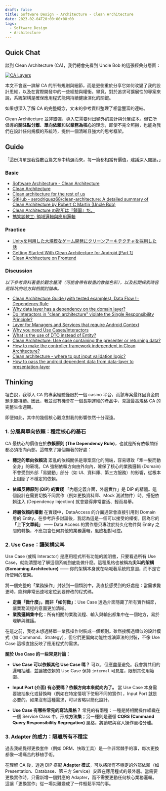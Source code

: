 ```yaml
---
draft: false
title: Software Design - Architecture - Clean Architecture
date: 2023-02-04T20:00:00+08:00
tags:
  - Software_Design
  - Architecture
---
```


## Quick Chat

談到 Clean Architecture (CA)，我們總會先看到 Uncle Bob 的這張經典分層圖：

[![CA Layers](https://blog.cleancoder.com/uncle-bob/images/2012-08-13-the-clean-architecture/CleanArchitecture.jpg)](https://blog.cleancoder.com/uncle-bob/2012/08/13/the-clean-architecture.html)

本文不會逐一詳解 CA 的所有規則與細節，而是更側重於分享它如何改變了我的設計思維，以及在實際開發中的一些經驗與權衡。畢竟，對於追求可擴展性的專案來說，系統架構是確保應用程式能夠持續健康演化的關鍵。

如果想深入了解 CA 的完整概念，文末的參考資料整理了相當豐富的連結。

Clean Architecture 並非銀彈，導入它需要付出額外的設計與分層成本。但它所倡導的**關注點分離**、**單向依賴**和**以業務為核心**的理念，即使不完全照搬，也能為我們在設計任何規模的系統時，提供一個清晰且強大的思考框架。

## Guide

「這份清單是我從數百篇文章中精選而來，每一篇都相當有價值，建議深入閱讀。」

### Basic
- [Software Architecture - Clean Architecture](https://atomiv.org/knowledgebase/software-architecture/clean-architecture)
- [Clean Architecture](https://learning-notes.mistermicheels.com/architecture-design/reference-architectures/clean-architecture/)
- [Clean architecture for the rest of us](https://pusher.com/tutorials/clean-architecture-introduction/#adapters)
- [GitHub - serodriguez68/clean-architecture: A detailed summary of Clean Architecture by Robert C Martin (Uncle Bob)](https://github.com/serodriguez68/clean-architecture)
- [Clean Architecture の勘所は『鎖国』だ。](https://qiita.com/t2-kob/items/02a76572693130c9a66e)
- [搞笑談軟工: 領域邏輯與應用邏輯](https://teddy-chen-tw.blogspot.com/2019/12/blog-post_10.html)

### Practice
- [Unityを利用した大規模なゲーム開発にクリーンアーキテクチャを採用した話](https://developers.wonderpla.net/entry/2021/02/18/121932)
- [Getting Started With Clean Architecture for Android [Part 1]](https://www.cobeisfresh.com/blog/getting-started-with-clean-architecture-for-android-part-1)
- [Clean Architecture on Frontend](https://dev.to/bespoyasov/clean-architecture-on-frontend-4311)

### Discussion
*以下參考資料著重於觀念釐清（可能會帶有較重的教條色彩），以及初期探索時容易踩坑的地方與相關討論串。*

- [Clean Architecture Guide (with tested examples): Data Flow != Dependency Rule](https://proandroiddev.com/clean-architecture-data-flow-dependency-rule-615ffdd79e29)
- [Why data layer has a dependency on the domain layer?](https://github.com/android10/Android-CleanArchitecture/issues/136)
- [Do Interactors in "clean architecture" violate the Single Responsibility Principle?](https://softwareengineering.stackexchange.com/a/364727)
- [Layer for Managers and Services that require Android Context](https://github.com/android10/Android-CleanArchitecture/issues/151)
- [Why you need Use Cases/Interactors](https://proandroiddev.com/why-you-need-use-cases-interactors-142e8a6fe576)
- [What is the use of DTO instead of Entity?](https://softwareengineering.stackexchange.com/questions/373284/what-is-the-use-of-dto-instead-of-entity)
- [Clean Architecture: Use case containing the presenter or returning data?](https://softwareengineering.stackexchange.com/questions/357052/clean-architecture-use-case-containing-the-presenter-or-returning-data)
- [How to make the controller framework independent in Clean Architecture?](https://softwareengineering.stackexchange.com/questions/420323/how-to-make-the-controller-framework-independent-in-clean-architecture)
- [Clean architecture - where to put input validation logic?](https://stackoverflow.com/questions/57603422/clean-architecture-where-to-put-input-validation-logic)
- [How to pass the android dependent data from data-layer to presentation-layer](https://github.com/android10/Android-CleanArchitecture/issues/182)


## Thinking

坦白說，我導入 CA 的專案經驗僅限於一個 casino 平台，而該專案最終因資金問題未能持續。因此，我並沒有機會在一個長期運維的產品中，見證最高規格 CA 的完整生命週期。

即便如此，其中的幾個核心觀念對我的影響依然十分深遠。

### 1. 分層與單向依賴：穩定核心的基石

CA 最核心的價值在於**依賴原則 (The Dependency Rule)**，也就是所有依賴關係都必須指向內部。這帶來了幾個顯著的好處：

* **穩定的單向依賴流**
    紊亂的依賴關係是專案腐化的開端，容易導致「牽一髮而動全身」的窘境。CA 強制依賴方向由外向內，確保了核心的業務邏輯 (Domain) 不會受到外部「易變動」部分（如 UI、資料庫、第三方服務）的影響，從根本上阻斷了不穩定的依賴。

* **依賴反轉原則 (DIP) 的實踐**
    「內層定義介面，外層實作」是 DIP 的精髓。這個設計在需要切換不同實作（例如更換資料庫、Mock 測試物件）時，搭配依賴注入 (Dependency Injection) 就會變得非常靈活、輕而易舉。

* **跨層依賴的權衡**
    在實踐中，DataAccess 的介面通常會直接引用到 Domain 層的 Entity。在參考許多討論後，我認為這是一個可以接受的權衡。因為它的 **「上下文單純」** —— Data Access 的實作層只專注於持久化物件與 Entity 之間的轉換，不應包含任何其他的業務邏輯，風險相對可控。

### 2. Use Case：讓架構尖叫

Use Case (或稱 Interactor) 是應用程式所有功能的說明書，只要看過所有 Use Case，就能清楚地了解這個系統到底能做什麼。這種風格也被稱為**尖叫的架構 (Screaming Architecture)** —— 你的架構本身就在吶喊著系統的意圖，而不是它所使用的框架。

將一個完整的「業務操作」封裝到一個類別中，我直接感受到的好處是：當需求變更時，能夠非常迅速地定位到要修改的程式碼。

* **定義「做什麼」，而非「如何做」**：Use Case 透過介面隱藏了所有實作細節，讓業務流程的意圖更加清晰。
* **業務邏輯集中化**：所有相關的業務流程、輸入與輸出都集中在一個地方，易於理解與維護。

在這之前，我從未想過將單一業務操作封裝成一個類別。雖然接觸過類似的設計模式（如 Command、Strategy），但它們更偏向功能性或演算法的封裝，不像 Use Case 這樣直接反映了應用程式的需求。

**關於 Use Case 的一些常見討論：**

* **Use Case 可以依賴其他 Use Case 嗎？**
    可以，但應盡量避免。我會將共用的邏輯抽離，並讓被依賴的 Use Case 保持 `internal` 可見度，限制其使用範圍。

* **Input Port (介面) 有必要嗎？依賴方向本來就向內了。**
    當 Use Case 本身需要被抽象化或替換時（例如在特定情境下使用不同的實作），Input Port 就是必要的。如果沒有這種需求，可以省略以簡化設計。

* **Use Case 有哪些常見的寫法風格？**
    常見的有兩種：一種是將相關操作組織在一個 Service Class 中，形成**方法集**；另一種則是遵循 **CQRS (Command Query Responsibility Segregation)** 風格，將讀取與寫入操作嚴格分離。

### 3. Adapter 的威力：隔離所有不穩定

過去我總覺得更換套件（例如 ORM、快取工具）是一件非常棘手的事，每次更換都像一場痛苦的移植手術。

在理解 CA 後，透過 DIP 搭配 **Adapter 模式**，可以將所有不穩定的外部依賴（如 Presentation、Database、第三方 Service）安置在應用程式的最外層。當需要更換實作時，只需新增一個對應的 Adapter，而不需要更動任何核心業務邏輯。這讓「更換實作」從一場災難變成了一件輕鬆平常的事。
